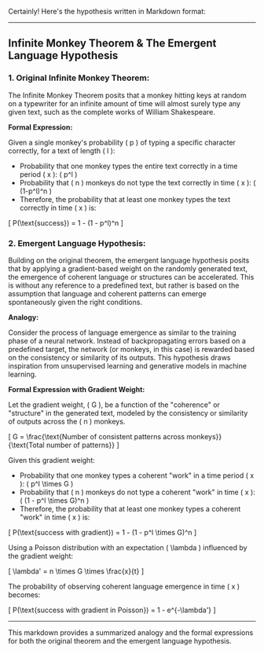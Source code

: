 Certainly! Here's the hypothesis written in Markdown format:

---

## **Infinite Monkey Theorem & The Emergent Language Hypothesis**

### **1. Original Infinite Monkey Theorem:**

The Infinite Monkey Theorem posits that a monkey hitting keys at random on a typewriter for an infinite amount of time will almost surely type any given text, such as the complete works of William Shakespeare.

**Formal Expression:**

Given a single monkey's probability \( p \) of typing a specific character correctly, for a text of length \( l \):

- Probability that one monkey types the entire text correctly in a time period \( x \): \( p^l \)
- Probability that \( n \) monkeys do not type the text correctly in time \( x \): \( (1-p^l)^n \)
- Therefore, the probability that at least one monkey types the text correctly in time \( x \) is:

\[ P(\text{success}) = 1 - (1 - p^l)^n \]

### **2. Emergent Language Hypothesis:**

Building on the original theorem, the emergent language hypothesis posits that by applying a gradient-based weight on the randomly generated text, the emergence of coherent language or structures can be accelerated. This is without any reference to a predefined text, but rather is based on the assumption that language and coherent patterns can emerge spontaneously given the right conditions.

**Analogy:**

Consider the process of language emergence as similar to the training phase of a neural network. Instead of backpropagating errors based on a predefined target, the network (or monkeys, in this case) is rewarded based on the consistency or similarity of its outputs. This hypothesis draws inspiration from unsupervised learning and generative models in machine learning.

**Formal Expression with Gradient Weight:**

Let the gradient weight, \( G \), be a function of the "coherence" or "structure" in the generated text, modeled by the consistency or similarity of outputs across the \( n \) monkeys.

\[ G = \frac{\text{Number of consistent patterns across monkeys}}{\text{Total number of patterns}} \]

Given this gradient weight:

- Probability that one monkey types a coherent "work" in a time period \( x \): \( p^l \times G \)
- Probability that \( n \) monkeys do not type a coherent "work" in time \( x \): \( (1 - p^l \times G)^n \)
- Therefore, the probability that at least one monkey types a coherent "work" in time \( x \) is:

\[ P(\text{success with gradient}) = 1 - (1 - p^l \times G)^n \]

Using a Poisson distribution with an expectation \( \lambda \) influenced by the gradient weight:

\[ \lambda' = n \times G \times \frac{x}{t} \]

The probability of observing coherent language emergence in time \( x \) becomes:

\[ P(\text{success with gradient in Poisson}) = 1 - e^{-\lambda'} \]

---

This markdown provides a summarized analogy and the formal expressions for both the original theorem and the emergent language hypothesis.
